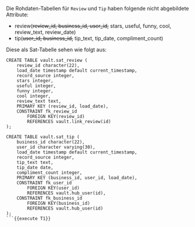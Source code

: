 Die Rohdaten-Tabellen für `Review` und  `Tip` haben folgende nicht abgebildete Attribute:

- review(~~review_id, business_id, user_id,~~ stars, useful, funny, cool, review_text, review_date)
- tip(~~user_id, business_id,~~ tip_text, tip_date, compliment_count)

Diese als Sat-Tabelle sehen wie folgt aus:

```
CREATE TABLE vault.sat_review (
    review_id character(22),
    load_date timestamp default current_timestamp,
    record_source integer,
    stars integer,
    useful integer,
    funny integer,
    cool integer,
    review_text text,
    PRIMARY KEY (review_id, load_date),
    CONSTRAINT fk_review_id
        FOREIGN KEY(review_id) 
        REFERENCES vault.link_review(id)
);

CREATE TABLE vault.sat_tip (
    business_id character(22),
    user_id character varying(30),
    load_date timestamp default current_timestamp,
    record_source integer,
    tip_text text,
    tip_date date,
    compliment_count integer,
    PRIMARY KEY (business_id, user_id, load_date),
    CONSTRAINT fk_user_id
        FOREIGN KEY(user_id) 
        REFERENCES vault.hub_user(id),
    CONSTRAINT fk_business_id
        FOREIGN KEY(business_id) 
        REFERENCES vault.hub_user(id)
);
```{{execute T1}}